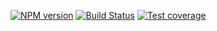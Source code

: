 [![NPM version][npm-image]][npm-url]
[![Build Status][travis-image]][travis-url]
[![Test coverage][coveralls-image]][coveralls-url]

[npm-image]: https://badge.fury.io/js/esrol-logger.svg
[npm-url]: https://npmjs.org/package/esrol-logger
[travis-image]: https://travis-ci.org/esrol/esrol-logger.svg?branch=master
[travis-url]: https://travis-ci.org/esrol/esrol-logger
[coveralls-image]: https://coveralls.io/repos/esrol/esrol-logger/badge.svg
[coveralls-url]: https://coveralls.io/r/esrol/esrol-logger